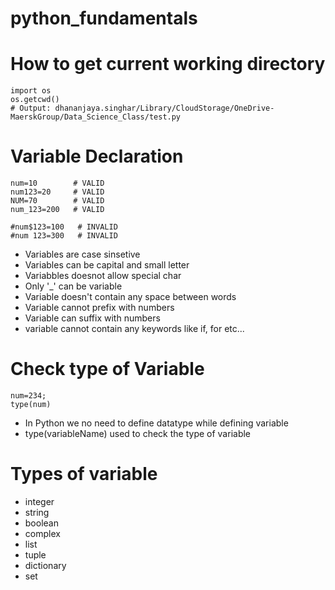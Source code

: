 # python_fundamentals


#  How to get current working directory
~~~
import os
os.getcwd()
# Output: dhananjaya.singhar/Library/CloudStorage/OneDrive-MaerskGroup/Data_Science_Class/test.py
~~~

# Variable Declaration
~~~
num=10        # VALID
num123=20     # VALID
NUM=70        # VALID
num_123=200   # VALID

#num$123=100   # INVALID
#num 123=300   # INVALID
~~~

* Variables are case sinsetive
* Variables can be capital and small letter
* Variabbles doesnot allow special char
* Only '_' can be variable
* Variable doesn't contain any space between words
* Variable cannot prefix with numbers
* Variable can suffix with numbers
* variable cannot contain any keywords like if, for etc...

# Check type of Variable
~~~
num=234;
type(num)
~~~ 

* In Python we no need to define datatype while defining variable
* type(variableName) used to check the type of variable

# Types of variable
 * integer
 * string
 * boolean
 * complex
 * list
 * tuple
 * dictionary
 * set


